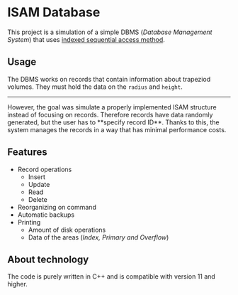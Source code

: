 # ISAM Database
This project is a simulation of a simple DBMS (_Database Management System_) that uses [indexed sequential access method](https://en.wikipedia.org/wiki/ISAM).

## Usage
The DBMS works on records that contain information about trapeziod volumes. They must hold the data on the `radius` and `height`. 
<hr>
However, the goal was simulate a properly implemented ISAM structure instead of focusing on records. Therefore records have data randomly generated, but the user has to **specify record ID**. Thanks to this, the system manages the records in a way that has minimal performance costs.

## Features
- Record operations
  - Insert
  - Update
  - Read
  - Delete
- Reorganizing on command
- Automatic backups
- Printing
  - Amount of disk operations
  - Data of the areas (_Index, Primary and Overflow_)

## About technology
The code is purely written in C++ and is compatible with version 11 and higher.
